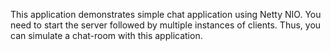This application demonstrates simple chat application using Netty NIO. You need to start the server followed by multiple instances of clients. Thus, you can simulate a chat-room with this application.
